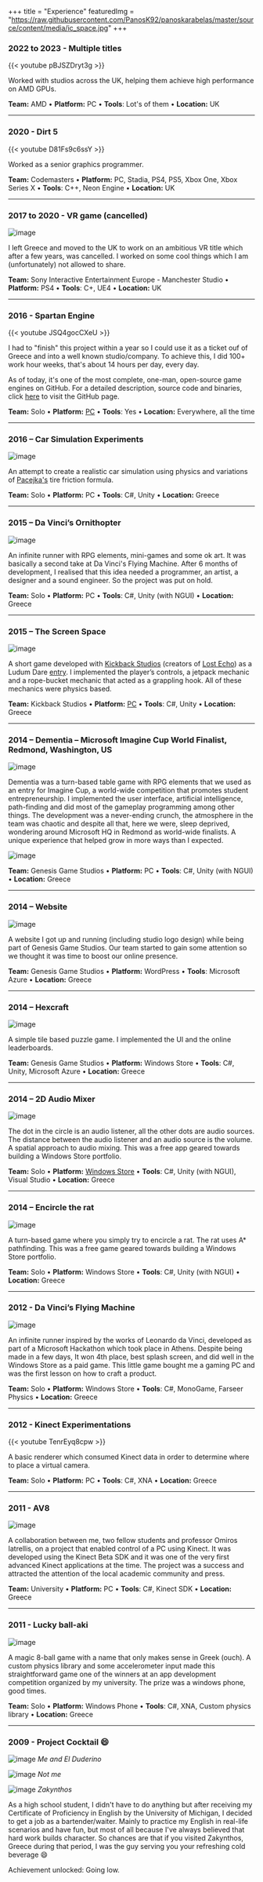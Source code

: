+++
title = "Experience"
featuredImg = "https://raw.githubusercontent.com/PanosK92/panoskarabelas/master/source/content/media/ic_space.jpg"
+++

### 2022 to 2023 - **Multiple titles**

{{< youtube pBJSZDryt3g >}}

Worked with studios across the UK, helping them achieve high performance on AMD GPUs.

**Team:** AMD • **Platform:** PC • **Tools**: Lot's of them • **Location:** UK

---

### 2020 - **Dirt 5**

{{< youtube D81Fs9c6ssY >}}

Worked as a senior graphics programmer.

**Team:** Codemasters • **Platform:** PC, Stadia, PS4, PS5, Xbox One, Xbox Series X • **Tools**: C++, Neon Engine • **Location:** UK

---

### 2017 to 2020 - **VR game (cancelled)**

![image](/media/projects_sony.png)

I left Greece and moved to the UK to work on an ambitious VR title which after a few years, was cancelled.
I worked on some cool things which I am (unfortunately) not allowed to share.

**Team:** Sony Interactive Entertainment Europe - Manchester Studio • **Platform:** PS4 • **Tools**: C+, UE4 • **Location:** UK

---

### 2016 - **Spartan Engine**

{{< youtube JSQ4gocCXeU >}}

I had to "finish" this project within a year so I could use it as a ticket ouf of Greece and into a well known studio/company.
To achieve this, I did 100+ work hour weeks, that's about 14 hours per day, every day.

As of today, it's one of the most complete, one-man, open-source game engines on GitHub.
For a detailed description, source code and binaries, click [here](https://github.com/PanosK92/SpartanEngine) to visit the GitHub page.

**Team:** Solo • **Platform:** [PC](https://github.com/PanosK92/SpartanEngine) • **Tools**: Yes • **Location:** Everywhere, all the time

---

### 2016 – **Car Simulation Experiments**

![image](/media/projects_car.jpg)

An attempt to create a realistic car simulation using physics and variations of [Pacejka's](https://en.wikipedia.org/wiki/Hans_B._Pacejka) tire friction formula.

**Team:** Solo • **Platform:** PC • **Tools**: C#, Unity • **Location:** Greece

---

### 2015 – **Da Vinci’s Ornithopter**

![image](/media/projects_davincisornithopter.jpg)

An infinite runner with RPG elements, mini-games and some ok art.
It was basically a second take at Da Vinci's Flying Machine.
After 6 months of development, I realised that this idea needed a programmer, an artist, a designer and a sound engineer.
So the project was put on hold.

**Team:** Solo • **Platform:** PC • **Tools**: C#, Unity (with NGUI) • **Location:** Greece

---

### 2015 – **The Screen Space**

![image](/media/projects_screenspace.jpg)

A short game developed with [Kickback Studios](https://www.kickback-studios.com/) (creators of [Lost Echo](https://apps.apple.com/us/app/lost-echo/id693045097)) as a Ludum Dare [entry](https://kickback.itch.io/the-screen-space).
I implemented the player’s controls, a jetpack mechanic and a rope-bucket mechanic that acted as a grappling hook. All of these mechanics were physics based.

**Team:** Kickback Studios • **Platform:** [PC](https://kickback.itch.io/the-screen-space) • **Tools**: C#, Unity • **Location:** Greece

---

### 2014 – **Dementia** – Microsoft Imagine Cup World Finalist, Redmond, Washington, US

![image](/media/projects_dementia.jpg)

Dementia was a turn-based table game with RPG elements that we used as an entry for Imagine Cup, a world-wide competition that promotes student entrepreneurship.
I implemented the user interface, artificial intelligence, path-finding and did most of the gameplay programming among other things.
The development was a never-ending crunch, the atmosphere in the team was chaotic and despite all that, here we were, sleep deprived, wondering around Microsoft HQ in Redmond as world-wide finalists.
A unique experience that helped grow in more ways than I expected.

![image](/media/mental.jpg)

**Team:** Genesis Game Studios • **Platform:** PC • **Tools**: C#, Unity (with NGUI) • **Location:** Greece

---

### 2014 – **Website**

![image](/media/projects_website.jpg)

A website I got up and running (including studio logo design) while being part of Genesis Game Studios.
Our team started to gain some attention so we thought it was time to boost our online presence.

**Team:** Genesis Game Studios • **Platform:** WordPress • **Tools**: Microsoft Azure • **Location:** Greece

---

### 2014 – **Hexcraft**

![image](/media/projects_hexcraft.png)

A simple tile based puzzle game. I implemented the UI and the online leaderboards.

**Team:** Genesis Game Studios • **Platform:** Windows Store • **Tools**: C#, Unity, Microsoft Azure • **Location:** Greece

---

### 2014 – **2D Audio Mixer**

![image](/media/projects_2daudiomixer.jpg)

The dot in the circle is an audio listener, all the other dots are audio sources. 
The distance between the audio listener and an audio source is the volume. 
A spatial approach to audio mixing.
This was a free app geared towards building a Windows Store portfolio.

**Team:** Solo • **Platform:** [Windows Store](https://www.microsoft.com/el-gr/p/2d-audio-mixer/9wzdncrdqmmg?activetab=pivot:overviewtab) • **Tools**: C#, Unity (with NGUI), Visual Studio • **Location:** Greece

---

### 2014 – **Encircle the rat**

![image](/media/projects_encircletherat.jpg)

A turn-based game where you simply try to encircle a rat. The rat uses A* pathfinding.
This was a free game geared towards building a Windows Store portfolio.

**Team:** Solo • **Platform:** Windows Store • **Tools**: C#, Unity (with NGUI) • **Location:** Greece

---

### 2012 - **Da Vinci’s Flying Machine**

![image](/media/projects_davincisflyingmachine.jpg)

An infinite runner inspired by the works of Leonardo da Vinci, developed as part of a Microsoft Hackathon which took place in Athens.
Despite being made in a few days, It won 4th place, best splash screen, and did well in the Windows Store as a paid game.
This little game bought me a gaming PC and was the first lesson on how to craft a product.

**Team:** Solo • **Platform:** Windows Store • **Tools**: C#, MonoGame, Farseer Physics • **Location:** Greece

---

### 2012 - **Kinect Experimentations**

{{< youtube TenrEyq8cpw >}}

A basic renderer which consumed Kinect data in order to determine where to place a virtual camera.

**Team:** Solo • **Platform:** PC • **Tools**: C#, XNA • **Location:** Greece

---

### 2011 - **AV8**

![image](/media/minority_report.jpg)

A collaboration between me, two fellow students and professor Omiros Iatrellis, on a project that enabled control of a PC using Kinect.
It was developed using the Kinect Beta SDK and it was one of the very first advanced Kinect applications at the time. 
The project was a success and attracted the attention of the local academic community and press.

**Team:** University • **Platform:** PC • **Tools**: C#, Kinect SDK • **Location:** Greece

---

### 2011 - **Lucky ball-aki**

![image](/media/projects_luckyballaki.png)

A magic 8-ball game with a name that only makes sense in Greek (ouch).
A custom physics library and some accelerometer input made this straightforward game one of the winners at an app development competition organized by my university.
The prize was a windows phone, good times.

**Team:** Solo • **Platform:** Windows Phone • **Tools**: C#, XNA, Custom physics library • **Location:** Greece

---

### 2009 - **Project Cocktail** :smile:

![image](/media/bartender.jpg)
*Me and El Duderino*

![image](/media/cocktail.jpg)
*Not me*

![image](/media/zakynthos.jpg)
*Zakynthos*

As a high school student, I didn't have to do anything but after receiving my Certificate of Proficiency in English by the University of Michigan, I decided to get a job as a bartender/waiter.
Mainly to practice my English in real-life scenarios and have fun, but most of all because I've always believed that hard work builds character.
So chances are that if you visited Zakynthos, Greece during that period, I was the guy serving you your refreshing cold beverage :smile:

Achievement unlocked: Going low.